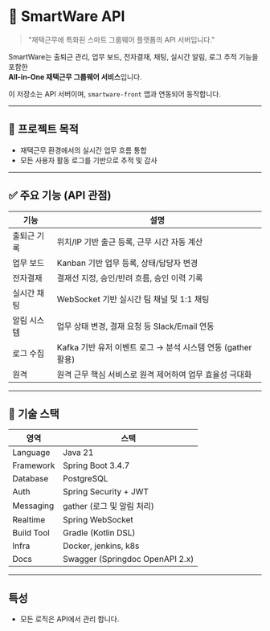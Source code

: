 # 💼 SmartWare API

> "재택근무에 특화된 스마트 그룹웨어 플랫폼의 API 서버입니다."

SmartWare는 출퇴근 관리, 업무 보드, 전자결재, 채팅, 실시간 알림, 로그 추적 기능을 포함한  
**All-in-One 재택근무 그룹웨어 서비스**입니다.

이 저장소는 API 서버이며, `smartware-front` 앱과 연동되어 동작합니다.

---

## 🎯 프로젝트 목적

- 재택근무 환경에서의 실시간 업무 흐름 통합
- 모든 사용자 활동 로그를 기반으로 추적 및 감사
  

---

## ✅ 주요 기능 (API 관점)

| 기능 | 설명                                         |
|----|--------------------------------------------|
| 출퇴근 기록 | 위치/IP 기반 출근 등록, 근무 시간 자동 계산                |
| 업무 보드 | Kanban 기반 업무 등록, 상태/담당자 변경                 |
| 전자결재 | 결재선 지정, 승인/반려 흐름, 승인 이력 기록                 |
| 실시간 채팅 | WebSocket 기반 실시간 팀 채널 및 1:1 채팅             |
| 알림 시스템 | 업무 상태 변경, 결재 요청 등 Slack/Email 연동           |
| 로그 수집 | Kafka 기반 유저 이벤트 로그 → 분석 시스템 연동 (gather 활용) |
| 원격 | 원격 근무 핵심 서비스로 원격 제어하여 업무 효율성 극대화           |

---

## 🧰 기술 스택

| 영역 | 스택                                 |
|------|------------------------------------|
| Language | Java 21                            |
| Framework | Spring Boot 3.4.7                  |
| Database | PostgreSQL                         |
| Auth | Spring Security + JWT              |
| Messaging | gather  (로그 및 알림 처리) |
| Realtime | Spring WebSocket                   |
| Build Tool | Gradle (Kotlin DSL)                |
| Infra | Docker, jenkins, k8s               |
| Docs | Swagger (Springdoc OpenAPI 2.x)    |

---

## 특성
- 모든 로직은 API에서 관리 합니다.

